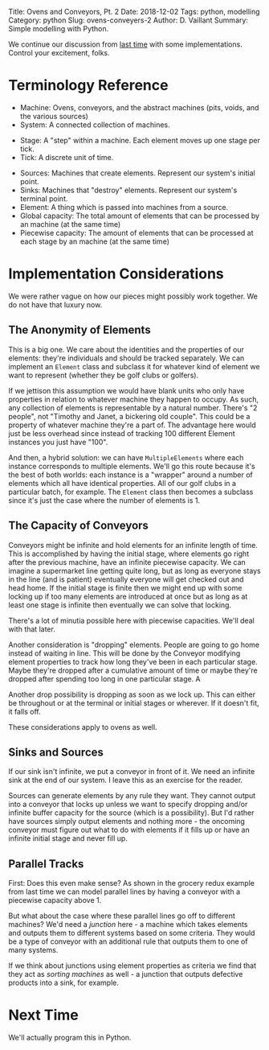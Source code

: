 Title: Ovens and Conveyors, Pt. 2
Date: 2018-12-02
Tags: python, modelling
Category: python
Slug: ovens-conveyers-2
Author: D. Vaillant
Summary: Simple modelling with Python.

We continue our discussion from [last time]({filename}keeg_ovens.md) with some implementations. Control your excitement, folks. 

# Terminology Reference
- Machine: Ovens, conveyors, and the abstract machines (pits, voids, and the various sources)
- System: A connected collection of machines.
* Stage: A "step" within a machine. Each element moves up one stage per tick.
* Tick: A discrete unit of time.
- Sources: Machines that create elements. Represent our system's initial point.
- Sinks: Machines that "destroy" elements. Represent our system's terminal point.
- Element: A thing which is passed into machines from a source.
- Global capacity: The total amount of elements that can be processed by an machine (at the same time)
- Piecewise capacity: The amount of elements that can be processed at each stage by an machine (at the same time)

# Implementation Considerations
We were rather vague on how our pieces might possibly work together. We do not have that luxury now. 

## The Anonymity of Elements
This is a big one. We care about the identities and the properties of our elements: they're individuals and should be tracked separately. We can implement an `Element` class and subclass it for whatever kind of element we want to represent (whether they be golf clubs or golfers).

If we jettison this assumption we would have blank units who only have properties in relation to whatever machine they happen to occupy. As such, any collection of elements is representable by a natural number. There's "2 people", not "Timothy and Janet, a bickering old couple". This could be a property of whatever machine they're a part of. The advantage here would just be less overhead since instead of tracking 100 different Element instances you just have "100".

And then, a hybrid solution: we can have `MultipleElements` where each instance corresponds to multiple elements. We'll go this route because it's the best of both worlds: each instance is a "wrapper" around a number of elements which all have identical properties. All of our golf clubs in a particular batch, for example. The `Element` class then becomes a subclass since it's just the case where the number of elements is 1.

## The Capacity of Conveyors
Conveyors might be infinite and hold elements for an infinite length of time. This is accomplished by having the initial stage, where elements go right after the previous machine, have an infinite piecewise capacity.  We can imagine a supermarket line getting quite long, but as long as everyone stays in the line (and is patient) eventually everyone will get checked out and head home. If the initial stage is finite then we might end up with some locking up if too many elements are introduced at once but as long as at least one stage is infinite then eventually we can solve that locking.

There's a lot of minutia possible here with piecewise capacities. We'll deal with that later.

Another consideration is "dropping" elements. People are going to go home instead of waiting in line. This will be done by the Conveyor modifying element properties to track how long they've been in each particular stage. Maybe they're dropped after a cumulative amount of time or maybe they're dropped after spending too long in one particular stage. A

Another drop possibility is dropping as soon as we lock up. This can either be throughout or at the terminal or initial stages or wherever. If it doesn't fit, it falls off.

These considerations apply to ovens as well.

## Sinks and Sources
If our sink isn't infinite, we put a conveyor in front of it. We need an infinite sink at the end of our system. I leave this as an exercise for the reader.

Sources can generate elements by any rule they want. They cannot output into a conveyor that locks up unless we want to specify dropping and/or infinite buffer capacity for the source (which is a possibility). But I'd rather have sources simply output elements and nothing more - the oncoming conveyor must figure out what to do with elements if it fills up or have an infinite initial stage and never fill up.

## Parallel Tracks
First: Does this even make sense? As shown in the grocery redux example from last time we can model parallel lines by having a conveyor with a piecewise capacity above 1. 

But what about the case where these parallel lines go off to different machines? We'd need a *junction* here - a machine which takes elements and outputs them to different systems based on some criteria. They would be a type of conveyor with an additional rule that outputs them to one of many systems.

If we think about junctions using element properties as criteria we find that they act as *sorting machines* as well - a junction that outputs defective products into a sink, for example.

# Next Time
We'll actually program this in Python.

